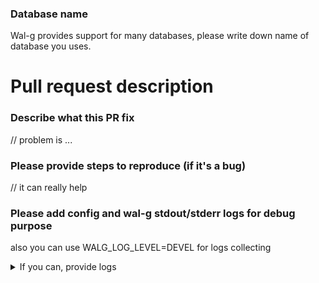 ### Database name
Wal-g provides support for many databases, please write down name of database you uses.

# Pull request description

### Describe what this PR fix
// problem is ...

### Please provide steps to reproduce (if it's a bug)
// it can really help

### Please add config and wal-g stdout/stderr logs for debug purpose

also you can use WALG_LOG_LEVEL=DEVEL for logs collecting
<details><summary>If you can, provide logs</summary>
<p>
```bash
any logs here
```
</p>
</details>
